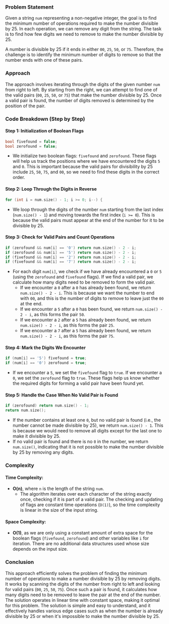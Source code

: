 ### Problem Statement

Given a string `num` representing a non-negative integer, the goal is to find the minimum number of operations required to make the number divisible by 25. In each operation, we can remove any digit from the string. The task is to find how few digits we need to remove to make the number divisible by 25.

A number is divisible by 25 if it ends in either `00`, `25`, `50`, or `75`. Therefore, the challenge is to identify the minimum number of digits to remove so that the number ends with one of these pairs.

### Approach

The approach involves iterating through the digits of the given number `num` from right to left. By starting from the right, we can attempt to find one of the valid pairs (`00`, `25`, `50`, or `75`) that make the number divisible by 25. Once a valid pair is found, the number of digits removed is determined by the position of the pair.

### Code Breakdown (Step by Step)

#### Step 1: Initialization of Boolean Flags
```cpp
bool fivefound = false;
bool zerofound = false;
```
- We initialize two boolean flags: `fivefound` and `zerofound`. These flags will help us track the positions where we have encountered the digits `5` and `0`. This is important because the valid pairs for divisibility by 25 include `25`, `50`, `75`, and `00`, so we need to find these digits in the correct order.

#### Step 2: Loop Through the Digits in Reverse
```cpp
for (int i = num.size() - 1; i >= 0; i--) {
```
- We loop through the digits of the number `num` starting from the last index (`num.size() - 1`) and moving towards the first index (`i >= 0`). This is because the valid pairs must appear at the end of the number for it to be divisible by 25.

#### Step 3: Check for Valid Pairs and Count Operations
```cpp
if (zerofound && num[i] == '0') return num.size() - 2 - i;
if (zerofound && num[i] == '5') return num.size() - 2 - i;
if (fivefound && num[i] == '2') return num.size() - 2 - i;
if (fivefound && num[i] == '7') return num.size() - 2 - i;
```
- For each digit `num[i]`, we check if we have already encountered a `0` or `5` (using the `zerofound` and `fivefound` flags). If we find a valid pair, we calculate how many digits need to be removed to form the valid pair.
  - If we encounter a `0` after a `0` has already been found, we return `num.size() - 2 - i`. This is because we want the number to end with `00`, and this is the number of digits to remove to leave just the `00` at the end.
  - If we encounter a `5` after a `0` has been found, we return `num.size() - 2 - i`, as this forms the pair `50`.
  - If we encounter a `2` after a `5` has already been found, we return `num.size() - 2 - i`, as this forms the pair `25`.
  - If we encounter a `7` after a `5` has already been found, we return `num.size() - 2 - i`, as this forms the pair `75`.

#### Step 4: Mark the Digits We Encounter
```cpp
if (num[i] == '5') fivefound = true;
if (num[i] == '0') zerofound = true;
```
- If we encounter a `5`, we set the `fivefound` flag to `true`. If we encounter a `0`, we set the `zerofound` flag to `true`. These flags help us know whether the required digits for forming a valid pair have been found yet.

#### Step 5: Handle the Case When No Valid Pair is Found
```cpp
if (zerofound) return num.size() - 1;
return num.size();
```
- If the number contains at least one `0`, but no valid pair is found (i.e., the number cannot be made divisible by 25), we return `num.size() - 1`. This is because we would need to remove all digits except for the last one to make it divisible by 25.
- If no valid pair is found and there is no `0` in the number, we return `num.size()`, indicating that it is not possible to make the number divisible by 25 by removing any digits.

### Complexity

#### Time Complexity:
- **O(n)**, where `n` is the length of the string `num`.
  - The algorithm iterates over each character of the string exactly once, checking if it is part of a valid pair. The checking and updating of flags are constant time operations (`O(1)`), so the time complexity is linear in the size of the input string.

#### Space Complexity:
- **O(1)**, as we are only using a constant amount of extra space for the boolean flags (`fivefound`, `zerofound`) and other variables like `i` for iteration. There are no additional data structures used whose size depends on the input size.

### Conclusion

This approach efficiently solves the problem of finding the minimum number of operations to make a number divisible by 25 by removing digits. It works by scanning the digits of the number from right to left and looking for valid pairs (`00`, `25`, `50`, `75`). Once such a pair is found, it calculates how many digits need to be removed to leave the pair at the end of the number. The solution operates in linear time with constant space, making it optimal for this problem. The solution is simple and easy to understand, and it effectively handles various edge cases such as when the number is already divisible by 25 or when it's impossible to make the number divisible by 25.